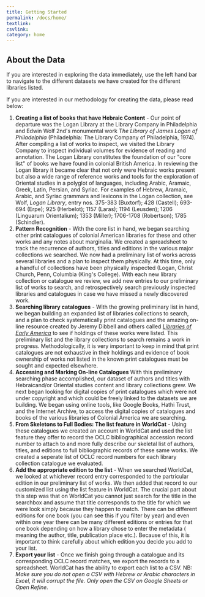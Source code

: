 ```yaml
---
title: Getting Started
permalink: /docs/home/
textlink:
csvlink:
category: home
---
```


## About the Data

If you are interested in exploring the data immediately, use the left hand bar to navigate to the different datasets we have created for the different libraries listed. 

If you are interested in our methodology for creating the data, please read below:   

1. **Creating a list of books that have Hebraic Content** - Our point of departure was the Logan Library at the Library Company in Philadelphia and Edwin Wolf 2nd's monumental work *The Library of James Logan of Philadelphia* (Philadelphia: The Library Company of Philadelphia, 1974). After compiling a list of works to inspect, we visited the Library Company to inspect individual volumes for evidence of reading and annotation.  The Logan Library constitutes the foundation of our "core list" of books we have found in colonial British America. In reviewing the Logan library it became clear that not only were Hebraic works present but also a wide range of reference works and tools for the exploration of Oriental studies in a polyglot of languages, including Arabic, Aramaic, Greek, Latin, Persian, and Syriac. For examples of Hebrew, Aramaic, Arabic, and Syriac grammars and lexicons in the Logan collection, see Wolf, *Logan Library*, entry nos. 375-383 (Buxtorf); 428 (Castell); 693-694 (Erpe); 925 (Herbelot); 1157 (Laras); 1194 (Leusden); 1206 (Linguarum Orientalium); 1353 (Miller); 1706-1708 (Robertson); 1785 (Schindler). 
2. **Pattern Recognition** - With the core list in hand, we began searching other print catalogues of colonial American libraries for these and other works and any notes about marginalia.  We created a spreadsheet to track the recurrence of authors, titles and editions in the various major collections we searched. We now had a preliminary list of works across several libraries and a plan to inspect them physically. At this time, only a handful of collections have been physically inspected (Logan, Christ Church, Penn, Columbia (King's College). With each new library collection or catalogue we review, we add new entries to our preliminary list of works to search, and retrospectively search previously inspected libraries and catalogues in case we have missed a newly discovered work. 
3. **Searching library catalogues** - With the growing preliminary list in hand, we began building an expanded list of libraries collections to search, and a plan to check systematically print catalogues and the amazing on-line resource created by Jeremy Dibbell and others called [*Libraries of Early America*](http://www.librarything.com/legacylibraries/list/1591578936) to see if holdings of these works were listed. This preliminary list and the library collections to search remains a work in progress. Methodologically, it is very important to keep in mind that print catalogues are not exhaustive in their holdings and evidence of book ownership of works not listed in the known print catalogues must be sought and expected elsewhere.  
4. **Accessing and Marking On-line Catalogues** With this preliminary searching phase accomplished, our dataset of authors and titles with Hebraicand/or Oriental studies content and library collections grew. We next began looking for digital copies of print catalogues which were not under copyright and which could be freely linked to the datasets we are building. We began using online tools, like Google Books, Hathi Trust, and the Internet Archive, to access the digital copies of catalogues and books of the various libraries of Colonial America we are searching. 
5. **From Skeletons to Full Bodies: The list feature in WorldCat** - Using these catalogues we created an account in WorldCat and used the list feature they offer to record the OCLC bibliographical accession record number to attach to and more fully describe our skeletal list of authors, titles, and editions to full bibliographic records of these same works.  We created a seperate list of OCLC record numbers for each library collection catalogue we evaluated.
6. **Add the appropriate edition to the list** - When we searched WorldCat, we looked at whichever record entry corresponded to the partricular edition in our preliminary list of works.  We then added that record to our customized list using the list feature in WorldCat. The crucial part about this step was that on WorldCat you cannot just search for the title in the searchbox and assume that title corresponds to the title for which we were look simply because they happen to match.  There can be different editions for one book (you can see this if you filter by year) and even within one year there can be many different editions or entries for that one book depending on how a library chose to enter the metadata ( meaning the author, title, publication place etc.). Because of this, it is important to think carefully about which edition you decide you add to your list. 
6. **Export your list** - Once we finish going through a catalogue and its corresponding OCLC record matches, we export the records to a spreadsheet. WorldCat has the ability to export each list to a CSV. NB: *Make sure you do not open a CSV with Hebrew or Arabic characters in Excel, it will corrupt the file. Only open the CSV on Google Sheets or Open Refine.* 
